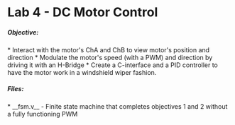 <h1>Lab 4 - DC Motor Control</h1>

<h5>Objective:</h5>
* Interact with the motor's ChA and ChB to view motor's position and direction
* Modulate the motor's speed (with a PWM) and direction by driving it with an H-Bridge
* Create a C-interface and a PID controller to have the motor work in a windshield wiper fashion.


<h5>Files:</h5>
* __fsm.v__ - Finite state machine that completes objectives 1 and 2 without a fully functioning PWM

